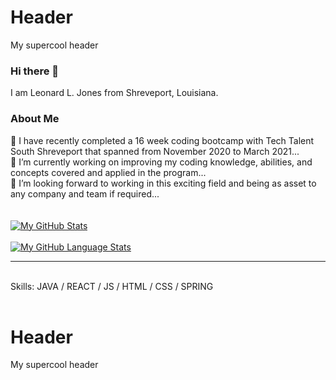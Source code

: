 <div class="header">
  <h1>Header</h1>
  <p>My supercool header</p>
</div>


### Hi there 👋 
 I am Leonard L. Jones from Shreveport, Louisiana. 
  ### About Me
  
🔭 I have recently completed a 16 week coding bootcamp with Tech Talent South Shreveport that spanned from November 2020 to March 2021...
<br>
🌱 I’m currently working on improving my coding knowledge, abilities, and concepts covered and applied in the program...
<br>
👯 I’m looking forward to working in this exciting field and being as asset to any company and team if required...
<br>
<br>
<br>
[![My GitHub Stats](https://github-readme-stats.vercel.app/api/?username=LLJ3288&count_private=true&theme=tokyonight&showicons=true)]()
<br>
<br>
[![My GitHub Language Stats](https://github-readme-stats.vercel.app/api/top-langs/?username=LLJ3288&langs_count=5&theme=tokyonight)]()

<hr>
<br>
Skills:  JAVA / REACT / JS / HTML / CSS / SPRING


<!--
**LLJ3288/LLJ3288** is a ✨ _special_ ✨ repository because its `README.md` (this file) appears on your GitHub profile.

Here are some ideas to get you started:

- 🔭 I have recently completed a 16 week coding bootcamp with Tech Talent South Shreveport that spanned from November 2020 to March 2021... 
- 🌱 I’m currently working on improving my coding knowledge, abilities, and concepts covered and applied in the program...
- 👯 I’m looking forward to working in this exciting field and being as asset to any company and team if required...
- 📫 How to reach me: ...

- ⚡ Fun fact: ...
-->
<br>
<br>
<div class="header">
  <h1>Header</h1>
  <p>My supercool header</p>
</div>







